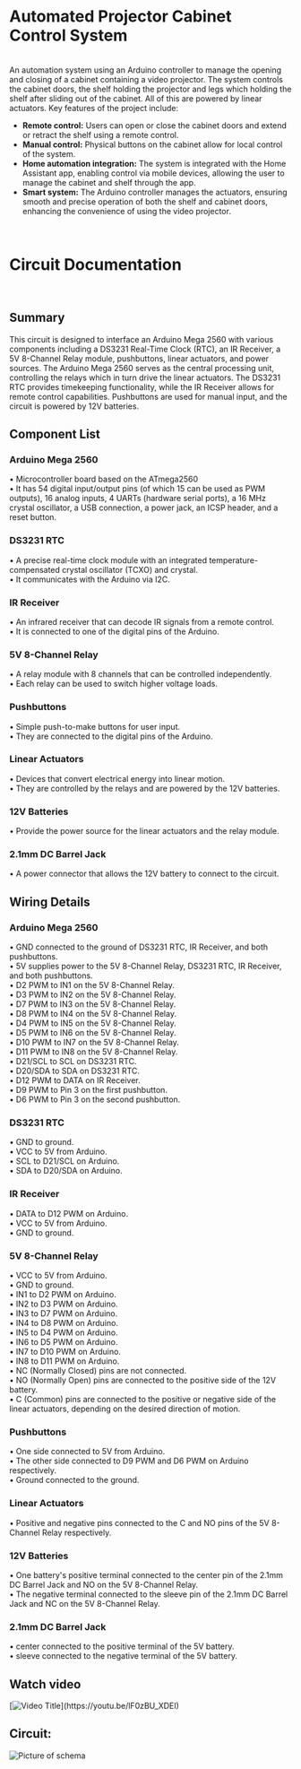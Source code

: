 <h1>Automated Projector Cabinet Control System</h1><br/>
An automation system using an Arduino controller to manage the opening and closing of a cabinet containing a video projector. The system controls the cabinet doors, the shelf holding the projector and legs which holding the shelf after sliding out of the cabinet. All of this are powered by linear actuators. Key features of the project include:
<ul>
<li><b>Remote control:</b> Users can open or close the cabinet doors and extend or retract the shelf using a remote control.</li>
<li><b>Manual control:</b> Physical buttons on the cabinet allow for local control of the system.</li>
<li><b>Home automation integration:</b> The system is integrated with the Home Assistant app, enabling control via mobile devices, allowing the user to manage the cabinet and shelf through the app.</li>
<li><b>Smart system:</b> The Arduino controller manages the actuators, ensuring smooth and precise operation of both the shelf and cabinet doors, enhancing the convenience of using the video projector.</li>
</ul><br/>

<h1>Circuit Documentation</h1><br/>
<h2>Summary</h2>
This circuit is designed to interface an Arduino Mega 2560 with various components including a DS3231 Real-Time Clock (RTC), an IR Receiver, a 5V 8-Channel Relay module, pushbuttons, linear actuators, and power sources. The Arduino Mega 2560 serves as the central processing unit, controlling the relays which in turn drive the linear actuators. The DS3231 RTC provides timekeeping functionality, while the IR Receiver allows for remote control capabilities. Pushbuttons are used for manual input, and the circuit is powered by 12V batteries.<br/>
<h2>Component List</h2>
<h3>Arduino Mega 2560</h3>
    • Microcontroller board based on the ATmega2560<br/>
    • It has 54 digital input/output pins (of which 15 can be used as PWM outputs), 16 analog inputs, 4 UARTs (hardware serial ports), a 16 MHz crystal oscillator, a USB connection, a power jack, an ICSP header, and a reset button.<br/>
<h3>DS3231 RTC</h3>
    • A precise real-time clock module with an integrated temperature-compensated crystal oscillator (TCXO) and crystal.<br/>
    • It communicates with the Arduino via I2C.<br/>
<h3>IR Receiver</h3>
    • An infrared receiver that can decode IR signals from a remote control.<br/>
    • It is connected to one of the digital pins of the Arduino.<br/>
<h3>5V 8-Channel Relay</h3>
    • A relay module with 8 channels that can be controlled independently.<br/>
    • Each relay can be used to switch higher voltage loads.<br/>
<h3>Pushbuttons</h3>
    • Simple push-to-make buttons for user input.<br/>
    • They are connected to the digital pins of the Arduino.<br/>
<h3>Linear Actuators</h3>
    • Devices that convert electrical energy into linear motion.<br/>
    • They are controlled by the relays and are powered by the 12V batteries.<br/>
<h3>12V Batteries</h3>
    • Provide the power source for the linear actuators and the relay module.<br/>
<h3>2.1mm DC Barrel Jack</h3>
    • A power connector that allows the 12V battery to connect to the circuit.<br/>

<h2>Wiring Details</h2>
<h3>Arduino Mega 2560</h3>
    • GND connected to the ground of DS3231 RTC, IR Receiver, and both pushbuttons.<br/>
    • 5V supplies power to the 5V 8-Channel Relay, DS3231 RTC, IR Receiver, and both pushbuttons.<br/>
    • D2 PWM to IN1 on the 5V 8-Channel Relay.<br/>
    • D3 PWM to IN2 on the 5V 8-Channel Relay.<br/>
    • D7 PWM to IN3 on the 5V 8-Channel Relay.<br/>
    • D8 PWM to IN4 on the 5V 8-Channel Relay.<br/>
    • D4 PWM to IN5 on the 5V 8-Channel Relay.<br/>
    • D5 PWM to IN6 on the 5V 8-Channel Relay.<br/>
    • D10 PWM to IN7 on the 5V 8-Channel Relay.<br/>
    • D11 PWM to IN8 on the 5V 8-Channel Relay.<br/>
    • D21/SCL to SCL on DS3231 RTC.<br/>
    • D20/SDA to SDA on DS3231 RTC.<br/>
    • D12 PWM to DATA on IR Receiver.<br/>
    • D9 PWM to Pin 3 on the first pushbutton.<br/>
    • D6 PWM to Pin 3 on the second pushbutton.<br/>
<h3>DS3231 RTC</h3>
    • GND to ground.<br/>
    • VCC to 5V from Arduino.<br/>
    • SCL to D21/SCL on Arduino.<br/>
    • SDA to D20/SDA on Arduino.<br/>
<h3>IR Receiver</h3>
    • DATA to D12 PWM on Arduino.<br/>
    • VCC to 5V from Arduino.<br/>
    • GND to ground.<br/>
<h3>5V 8-Channel Relay</h3>
    • VCC to 5V from Arduino.<br/>
    • GND to ground.<br/>
    • IN1 to D2 PWM on Arduino.<br/>
    • IN2 to D3 PWM on Arduino.<br/>
    • IN3 to D7 PWM on Arduino.<br/>
    • IN4 to D8 PWM on Arduino.<br/>
    • IN5 to D4 PWM on Arduino.<br/>
    • IN6 to D5 PWM on Arduino.<br/>
    • IN7 to D10 PWM on Arduino.<br/>
    • IN8 to D11 PWM on Arduino.<br/>
    • NC (Normally Closed) pins are not connected.<br/>
    • NO (Normally Open) pins are connected to the positive side of the 12V battery.<br/>
    • C (Common) pins are connected to the positive or negative side of the linear actuators, depending on the desired direction of motion.<br/>
<h3>Pushbuttons</h3>
    • One side connected to 5V from Arduino.<br/>
    • The other side connected to D9 PWM and D6 PWM on Arduino respectively.<br/>
    • Ground connected to the ground.<br/>
<h3>Linear Actuators</h3>
    • Positive and negative pins connected to the C and NO pins of the 5V 8-Channel Relay respectively.<br/>
<h3>12V Batteries</h3>
    • One battery's positive terminal connected to the center pin of the 2.1mm DC Barrel Jack and NO on the 5V 8-Channel Relay.<br/>
    • The negative terminal connected to the sleeve pin of the 2.1mm DC Barrel Jack and NC on the 5V 8-Channel Relay.<br/>
<h3>2.1mm DC Barrel Jack</h3>
    • center connected to the positive terminal of the 5V battery.<br/>
    • sleeve connected to the negative terminal of the 5V battery.<br/>

<h2>Watch video</h2>

[![Video Title](https://img.youtube.com/vi/lF0zBU_XDEI/mq1.jpg?)](https://youtu.be/lF0zBU_XDEI)


<h2>Circuit:</h2>

![Picture of schema](circuit.png)
